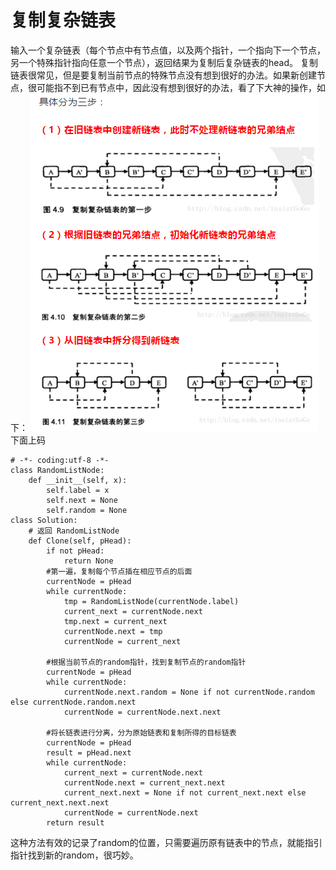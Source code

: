 # 复制复杂链表
输入一个复杂链表（每个节点中有节点值，以及两个指针，一个指向下一个节点，另一个特殊指针指向任意一个节点），返回结果为复制后复杂链表的head。
复制链表很常见，但是要复制当前节点的特殊节点没有想到很好的办法。如果新创建节点，很可能指不到已有节点中，因此没有想到很好的办法，看了下大神的操作，如下：
![avatar](https://github.com/coderGray1296/code/blob/master/pictures/%E5%A4%8D%E5%88%B6%E5%A4%8D%E6%9D%82%E9%93%BE%E8%A1%A8.png)
下面上码
```
# -*- coding:utf-8 -*-
class RandomListNode:
    def __init__(self, x):
        self.label = x
        self.next = None
        self.random = None
class Solution:
    # 返回 RandomListNode
    def Clone(self, pHead):
        if not pHead:
            return None
        #第一遍，复制每个节点插在相应节点的后面
        currentNode = pHead
        while currentNode:
            tmp = RandomListNode(currentNode.label)
            current_next = currentNode.next
            tmp.next = current_next
            currentNode.next = tmp
            currentNode = current_next

        #根据当前节点的random指针，找到复制节点的random指针
        currentNode = pHead
        while currentNode:
            currentNode.next.random = None if not currentNode.random else currentNode.random.next
            currentNode = currentNode.next.next

        #将长链表进行分离，分为原始链表和复制所得的目标链表
        currentNode = pHead
        result = pHead.next
        while currentNode:
            current_next = currentNode.next
            currentNode.next = current_next.next
            current_next.next = None if not current_next.next else current_next.next.next
            currentNode = currentNode.next
        return result
```
这种方法有效的记录了random的位置，只需要遍历原有链表中的节点，就能指引指针找到新的random，很巧妙。